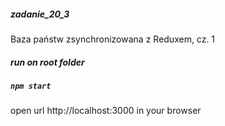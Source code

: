 ##### zadanie_20_3 
Baza państw zsynchronizowana z Reduxem, cz. 1
##### run on root folder
##### `npm start`
open url http://localhost:3000 in your browser
